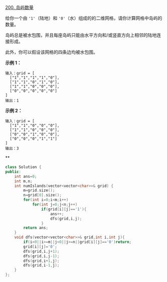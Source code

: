 [200. 岛屿数量](https://leetcode.cn/problems/number-of-islands/)



给你一个由 `'1'`（陆地）和 `'0'`（水）组成的的二维网格，请你计算网格中岛屿的数量。

岛屿总是被水包围，并且每座岛屿只能由水平方向和/或竖直方向上相邻的陆地连接形成。

此外，你可以假设该网格的四条边均被水包围。

 

**示例 1：**

```
输入：grid = [
  ["1","1","1","1","0"],
  ["1","1","0","1","0"],
  ["1","1","0","0","0"],
  ["0","0","0","0","0"]
]
输出：1
```

**示例 2：**

```
输入：grid = [
  ["1","1","0","0","0"],
  ["1","1","0","0","0"],
  ["0","0","1","0","0"],
  ["0","0","0","1","1"]
]
输出：3
```



**

```cpp
class Solution {
public:
    int ans=0;
    int m,n;
    int numIslands(vector<vector<char>>& grid) {
        m=grid.size();
        n=grid[0].size();
        for(int i=0;i<m;i++)
            for(int j=0;j<n;j++)
                if(grid[i][j]=='1'){
                    ans++;
                    dfs(grid,i,j);
                }        
        return ans;
    }
    void dfs(vector<vector<char>>& grid,int i,int j){
        if(i<0||i>=m||j<0||j>=n||grid[i][j]=='0')return;
        grid[i][j]='0';
        dfs(grid,i,j+1);
        dfs(grid,i,j-1);
        dfs(grid,i+1,j);
        dfs(grid,i-1,j);
    }
};
```

